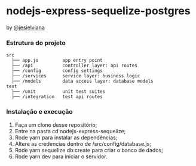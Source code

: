 # nodejs-express-sequelize-postgres

by [@jesielviana](https://twitter.com/jesielviana)

### Estrutura do projeto 

```shell
src
  ├── app.js         app entry point
  ├── /api           controller layer: api routes
  ├── /config        config settings
  ├── /services      service layer: business logic
  ├── /models        data access layer: database models	
test       
  ├── /unit          unit test suites
  ├── /integration   test api routes
 ```

### Instalação e execução

1. Faça um clone desse repositório;
1. Entre na pasta cd nodejs-express-sequelize;
1. Rode yarn para instalar as dependências;
1. Altere as credencias dentro de /src/config/database.js;
1. Rode yarn sequelize db:create para criar o banco de dados;
1. Rode yarn dev para iniciar o servidor.
